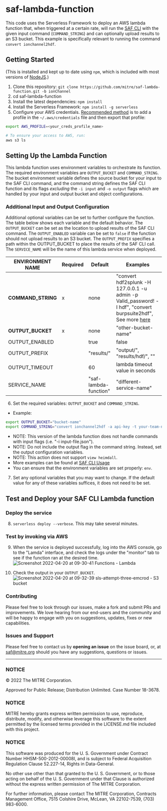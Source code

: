 # saf-lambda-function
This code uses the Serverless Framework to deploy an AWS lambda function that, when triggered at a certain rate, will run the [SAF CLI](https://github.com/mitre/saf) with the given input command (`COMMAND_STRING`) and can optionally upload results to an S3 bucket. This example is specifically relevant to running the command `convert ionchannel2hdf`.

## Getting Started
(This is installed and kept up to date using `npm`, which is included with most versions of [NodeJS](https://nodejs.org/en/).)
1. Clone this repository: `git clone https://github.com/mitre/saf-lambda-function.git -b ionChannel`
2. cd saf-lambda-function
3. Install the latest dependencies: `npm install`
4. Install the Serverless Framework: `npm install -g serverless`
5. Configure your AWS credentials. [Recommended method](https://docs.aws.amazon.com/cli/latest/userguide/cli-configure-files.html) is to add a profile in the `~/.aws/credentials` file and then export that profile:
```bash
export AWS_PROFILE=<your_creds_profile_name>

# To ensure your access to AWS, run:
aws s3 ls
```

## Setting Up the Lambda Function
This lambda function uses environment variables to orchestrate its function. The required environment variables are `OUTPUT_BUCKET` and `COMMAND_STRING`. The bucket environment variable defines the source bucket for your input to the SAF CLI command, and the command string defines the SAF CLI function and its flags _excluding_ the `-i input` and `-o output` flags which are handled by your input and output bucket and object configurations.
### Additional Input and Output Configuration
Additional optional variables can be set to further configure the function. The table below shows each variable and the default behavior. The `OUTPUT_BUCKET` can be set as the location to upload results of the SAF CLI command. The `OUTPUT_ENABLED` variable can be set to `false` if the function should not upload results to an S3 bucket. The `OUTPUT_PREFIX` specifies a path within the OUTPUT_BUCKET to place the results of the SAF CLI call. The `SERVICE_NAME` will be the name of this lambda service when deployed.

| ENVIRONMENT NAME | Required | Default | Examples |
| --- | --- | --- | --- |
| **COMMAND_STRING** | x | none | "convert hdf2splunk -H 127.0.0.1 -u admin -p Valid_password! -I hdf", "convert burpsuite2hdf", See more [here](https://github.com/mitre/saf#usage) |
| **OUTPUT_BUCKET** | x | none | "other-bucket-name" |
| OUTPUT_ENABLED |  | true | false |
| OUTPUT_PREFIX |  | "results/" | "output/", "results/hdf/", "" |
| OUTPUT_TIMEOUT |  | 60 | lambda timeout value in seconds |
| SERVICE_NAME |  | "saf-lambda-function" | "different-service-name" |

6. Set the required variables: `OUTPUT_BUCKET` and `COMMAND_STRING`.
- Example:
```bash
export OUTPUT_BUCKET="bucket-name"
export COMMAND_STRING="convert ionchannel2hdf -a api-key -t your-team-name"
```
  - NOTE: This version of the lambda function does not handle commands with input flags (i.e. "-i input-file.json").
  - NOTE: Do not include the output flag in the command string. Instead, set the output configuration variables.
  - NOTE: This action does not support `view heimdall`.
  - More examples can be found at [SAF CLI Usage](https://github.com/mitre/saf#usage)
  - You can ensure that the environment variables are set properly: `env`.
7. Set any optional variables that you may want to change. If the default value for any of these variables suffices, it does not need to be set.

## Test and Deploy your SAF CLI Lambda function

### Deploy the service 
8. `serverless deploy --verbose`. This may take several minutes.

### Test by invoking via AWS
9. When the service is deployed successfully, log into the AWS console, go to the "Lamda" interface, and check the logs under the "monitor" tab to see if the function ran at the desired time.
![Screenshot 2022-04-20 at 09-30-41 Functions - Lambda](https://user-images.githubusercontent.com/32680215/164255328-782346f3-689f-458d-8ebe-b3f9af67964a.png)

10. Check the output in your `OUTPUT_BUCKET`.![Screenshot 2022-04-20 at 09-32-39 sls-attempt-three-emcrod - S3 bucket](https://user-images.githubusercontent.com/32680215/164255397-a6b68b51-31da-4228-83eb-bcd5928f315e.png)


### Contributing

Please feel free to look through our issues, make a fork and submit PRs and improvements. We love hearing from our end-users and the community and will be happy to engage with you on suggestions, updates, fixes or new capabilities.

### Issues and Support

Please feel free to contact us by **opening an issue** on the issue board, or, at [saf@mitre.org](mailto:saf@mitre.org) should you have any suggestions, questions or issues.

---

### NOTICE

© 2022 The MITRE Corporation.

Approved for Public Release; Distribution Unlimited. Case Number 18-3678.

### NOTICE

MITRE hereby grants express written permission to use, reproduce, distribute, modify, and otherwise leverage this software to the extent permitted by the licensed terms provided in the LICENSE.md file included with this project.

### NOTICE

This software was produced for the U. S. Government under Contract Number HHSM-500-2012-00008I, and is subject to Federal Acquisition Regulation Clause 52.227-14, Rights in Data-General.

No other use other than that granted to the U. S. Government, or to those acting on behalf of the U. S. Government under that Clause is authorized without the express written permission of The MITRE Corporation.

For further information, please contact The MITRE Corporation, Contracts Management Office, 7515 Colshire Drive, McLean, VA 22102-7539, (703) 983-6000.

